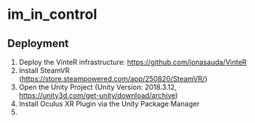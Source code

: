 # im_in_control





## Deployment

1. Deploy the VinteR infrastructure: https://github.com/jonasauda/VinteR
2. Install SteamVR (https://store.steampowered.com/app/250820/SteamVR/)
3. Open the Unity Project (Unity Version: 2018.3.12, https://unity3d.com/get-unity/download/archive)
4. Install Oculus XR Plugin via the Unity Package Manager
5. 
